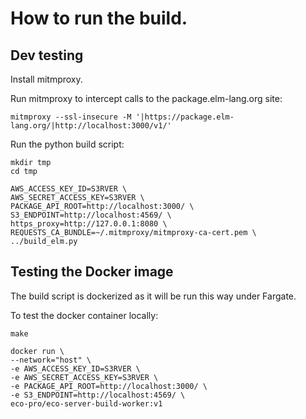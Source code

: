 # How to run the build.

## Dev testing

Install mitmproxy.

Run mitmproxy to intercept calls to the package.elm-lang.org site:

    mitmproxy --ssl-insecure -M '|https://package.elm-lang.org/|http://localhost:3000/v1/'

Run the python build script:

    mkdir tmp
    cd tmp

    AWS_ACCESS_KEY_ID=S3RVER \
    AWS_SECRET_ACCESS_KEY=S3RVER \
    PACKAGE_API_ROOT=http://localhost:3000/ \
    S3_ENDPOINT=http://localhost:4569/ \
    https_proxy=http://127.0.0.1:8080 \
    REQUESTS_CA_BUNDLE=~/.mitmproxy/mitmproxy-ca-cert.pem \
    ../build_elm.py

## Testing the Docker image

The build script is dockerized as it will be run this way under Fargate.

To test the docker container locally:

    make

    docker run \
    --network="host" \
    -e AWS_ACCESS_KEY_ID=S3RVER \
    -e AWS_SECRET_ACCESS_KEY=S3RVER \
    -e PACKAGE_API_ROOT=http://localhost:3000/ \
    -e S3_ENDPOINT=http://localhost:4569/ \
    eco-pro/eco-server-build-worker:v1
